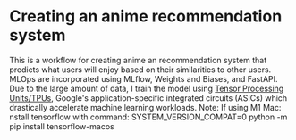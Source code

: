 # Creating an anime recommendation system
This is a workflow for creating anime an recommendation system that predicts what users will enjoy based on their similarities to other users. MLOps are incorporated using MLflow, Weights and Biases, and FastAPI.
Due to the large amount of data, I train the model using [Tensor Processing Units/TPUs](https://www.tensorflow.org/guide/tpu), Google's application-specific integrated circuits (ASICs) which drastically accelerate machine learning workloads.
Note: If using M1 Mac: nstall tensorflow with command: SYSTEM_VERSION_COMPAT=0 python -m pip install tensorflow-macos

